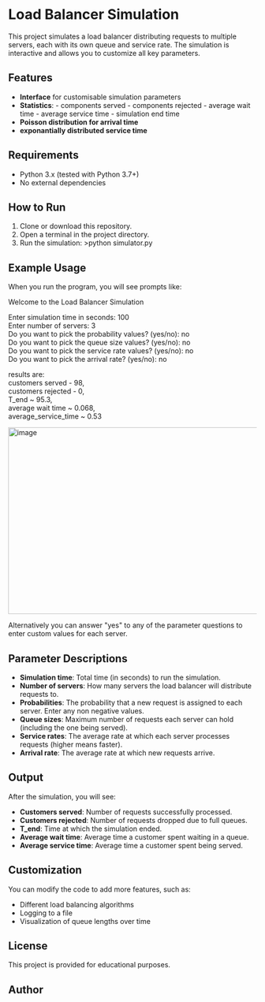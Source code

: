 # Load Balancer Simulation

This project simulates a load balancer distributing requests to multiple servers, each with its own queue and service rate. 
The simulation is interactive and allows you to customize all key parameters.

## Features

- **Interface** for customisable simulation parameters 
- **Statistics**: 
        - components served
        - components rejected
        - average wait time
        - average service time
        - simulation end time
- **Poisson distribution for arrival time**
- **exponantially distributed service time**

## Requirements

- Python 3.x (tested with Python 3.7+)
- No external dependencies

## How to Run

1. Clone or download this repository.
2. Open a terminal in the project directory.
3. Run the simulation:
        >python simulator.py

## Example Usage

When you run the program, you will see prompts like:

Welcome to the Load Balancer Simulation

Enter simulation time in seconds: 100  
Enter number of servers: 3  
Do you want to pick the probability values? (yes/no): no  
Do you want to pick the queue size values? (yes/no): no  
Do you want to pick the service rate values? (yes/no): no  
Do you want to pick the arrival rate? (yes/no): no  

results are:  
 customers served - 98,  
 customers rejected - 0,  
 T_end ~ 95.3,  
 average wait time ~  0.068,  
 average_service_time ~ 0.53  

 <img width="855" height="379" alt="image" src="https://github.com/user-attachments/assets/c8f49baa-b1c3-4f42-b668-26006462f8ee" />


Alternatively you can answer "yes" to any of the parameter questions to enter custom values for each server.

## Parameter Descriptions

- **Simulation time**: Total time (in seconds) to run the simulation.
- **Number of servers**: How many servers the load balancer will distribute requests to.
- **Probabilities**: The probability that a new request is assigned to each server. Enter any non negative values.
- **Queue sizes**: Maximum number of requests each server can hold (including the one being served).
- **Service rates**: The average rate at which each server processes requests (higher means faster).
- **Arrival rate**: The average rate at which new requests arrive.

## Output

After the simulation, you will see:

- **Customers served**: Number of requests successfully processed.
- **Customers rejected**: Number of requests dropped due to full queues.
- **T_end**: Time at which the simulation ended.
- **Average wait time**: Average time a customer spent waiting in a queue.
- **Average service time**: Average time a customer spent being served.

## Customization

You can modify the code to add more features, such as:
- Different load balancing algorithms
- Logging to a file
- Visualization of queue lengths over time

## License

This project is provided for educational purposes.

## Author

